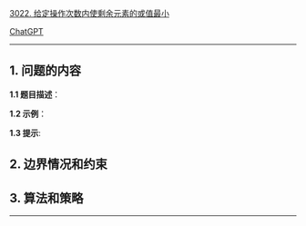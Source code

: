 [3022. 给定操作次数内使剩余元素的或值最小](https://leetcode.cn/problems/minimize-or-of-remaining-elements-using-operations)

[ChatGPT](chat.openai.com)

---

## 1. 问题的内容
**1.1 题目描述**：

**1.2 示例**：

**1.3 提示**:

## 2. 边界情况和约束


## 3. 算法和策略

---


